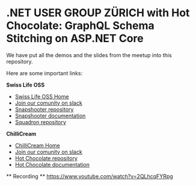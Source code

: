 # .NET USER GROUP ZÜRICH with Hot Chocolate: GraphQL Schema Stitching on ASP.NET Core

We have put all the demos and the slides from the meetup into this repository.

Here are some important links:

**Swiss Life OSS**

- [Swiss Life OSS Home](https://swisslife-oss.github.io)
- [Join our comunity on slack](https://join.slack.com/t/swisslife-oss/shared_invite/enQtNzk1ODI1NTAyNjExLTJmM2I2ODMxZjk4ZjBhYWIzY2U3YmI1ZGU3YmVjZGI0ZjA3MDllZGYwOGMxNjAwYTExMmFiMTQwMjhmNjY5ZTY)
- [Snapshooter repository](https://github.com/SwissLife-OSS/snapshooter)
- [Snapshooter documentation](https://swisslife-oss.github.io/snapshooter/)
- [Squadron repository](https://github.com/SwissLife-OSS/squadron)

**ChilliCream**

- [ChilliCream Home](https://chillicream.com)
- [Join our comunity on slack](https://join.slack.com/t/hotchocolategraphql/shared_invite/enQtNTA4NjA0ODYwOTQ0LTViMzA2MTM4OWYwYjIxYzViYmM0YmZhYjdiNzBjOTg2ZmU1YmMwNDZiYjUyZWZlMzNiMTk1OWUxNWZhMzQwY2Q)
- [Hot Chocolate repository](http://github.com/chillicream/hotchocolate)
- [Hot Chocolate documentation](https://hotchocolate.io)


** Recording **
https://www.youtube.com/watch?v=2QLhcqFYRpg
